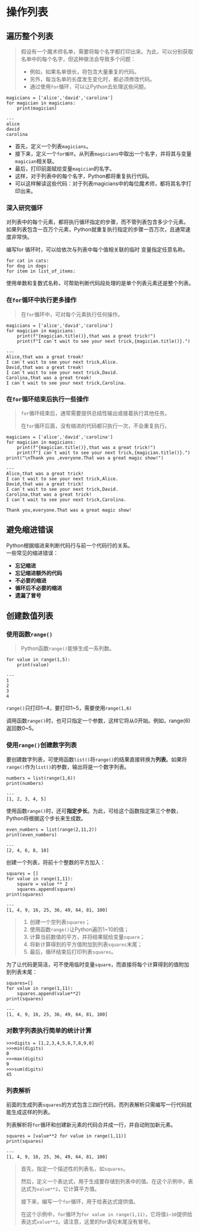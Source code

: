# 操作列表

## 遍历整个列表

>假设有一个魔术师名单，需要将每个名字都打印出来。为此，可以分别获取名单中的每个名字，但这种做法会导致多个问题：
>
>* 例如，如果名单很长，将包含大量重复的代码。  
>* 另外，每当名单的长度发生变化时，都必须修改代码。  
>* 通过使用`for`循环，可以让Python去处理这些问题。

```
magicians = ['alice','david','carolina']
for magician in magicians:
    print(magician)
    
---
alice
david
carolina
```

* 首先，定义一个列表`magicians`。
* 接下来，定义一个`for循环`。从列表`magicians`中取出一个名字，并将其与变量`magician`相关联。  
* 最后，打印前面赋给变量`magician`的名字。
* 这样，对于列表中的每个名字，Python都将重复执行代码。
* 可以这样解读这些代码：对于列表magicians中的每位魔术师，都将其名字打印出来。

### 深入研究循环

对列表中的每个元素，都将执行循环指定的步骤，而不管列表包含多少个元素。  
如果列表包含一百万个元素，Python就重复执行指定的步骤一百万次，且通常速度非常快。

编写for 循环时，可以给依次与列表中每个值相关联的临时 变量指定任意名称。

```
for cat in cats: 
for dog in dogs: 
for item in list_of_items:
```

使用单数和复数式名称，可帮助判断代码段处理的是单个列表元素还是整个列表。

### 在`for`循环中执行更多操作

>在`for`循环中，可对每个元素执行任何操作。

```
magicians = ['alice','david','carolina']
for magician in magicians:
    print(f"{magician.title()},that was a great trick!")
    print(f"I can`t wait to see your next trick,{magician.title()}.")

---
Alice,that was a great treak!
I can`t wait to see your next trick,Alice.
David,that was a great treak!
I can`t wait to see your next trick,David.
Carolina,that was a great treak!
I can`t wait to see your next trick,Carolina.
```

### 在`for`循环结束后执行一些操作

>`for`循环结束后，通常需要提供总结性输出或接着执行其他任务。
>
>在`for`循环后面，没有缩进的代码都只执行一次，不会重复执行。

```
magicians = ['alice','david','carolina']
for magician in magicians:
    print(f"{magician.title()},that was a great trick!")
    print(f"I can`t wait to see your next trick,{magician.title()}.")
print("\nThank you ,everyone.That was a great magic show!")

---
Alice,that was a great trick!
I can`t wait to see your next trick,Alice.
David,that was a great trick!
I can`t wait to see your next trick,David.
Carolina,that was a great trick!
I can`t wait to see your next trick,Carolina.

Thank you,everyone.That was a great magic show!
```

## 避免缩进错误

Python根据缩进来判断代码行与前一个代码行的关系。  
一些常见的缩进错误：

* **忘记缩进**
* **忘记缩进额外的代码**
* **不必要的缩进**
* **循环后不必要的缩进**
* **遗漏了冒号**

## 创建数值列表

### 使用函数`range()`

>Python函数`range()`能够生成一系列数。

```
for value in range(1,5):
    print(value)
    
---
1
2
3
4
```
`range()`只打印1\~4，要打印1\~5，需要使用`range(1,6)`

调用函数`range()`时，也可只指定一个参数，这样它将从0开始。例如，range(6)返回数0\~5。

### 使用`range()`创建数字列表

要创建数字列表，可使用函数`list()`将`range()`的结果直接转换为**列表**。如果将`range()`作为`list()`的参数，输出将是一个数字列表。

```
numbers = list(range(1,6))
print(numbers)

---
[1, 2, 3, 4, 5]
```

使用函数`range()`时，还可**指定步长**。为此，可给这个函数指定第三个参数，Python将根据这个步长来生成数。

```
even_numbers = list(range(2,11,2))
print(even_numbers)

---
[2, 4, 6, 8, 10]
```

创建一个列表，将前十个整数的平方加入：
```
squares = []
for value in range(1,11):
    square = value ** 2
    squares.append(square)
print(squares)

---
[1, 4, 9, 16, 25, 36, 49, 64, 81, 100]
```
>1. 创建一个空列表`squares`；
>2. 使用函数`range()`让Python遍历1\~10的值；
>3. 计算当前数值的平方，并将结果赋给变量`square`；
>4. 将新计算得到的平方值附加到列表`squares`末尾；
>5. 最后，循环结束后打印列表`squares`。

为了让代码更简洁，可不使用临时变量`square`，而直接将每个计算得到的值附加到列表末尾：
```
squares=[]
for value in range(1,11):
    squares.append(value**2)
print(squares)

---
[1, 4, 9, 16, 25, 36, 49, 64, 81, 100]
```

### 对数字列表执行简单的统计计算

```
>>>digits = [1,2,3,4,5,6,7,8,9,0]
>>>min(digits)
0
>>>max(digits)
9
>>>sum(digits)
45
```

### 列表解析

前面的生成列表`squares`的方式包含三四行代码，而列表解析只需编写一行代码就能生成这样的列表。

列表解析将`for`循环和创建新元素的代码合并成一行，并自动附加新元素。

```
squares = [value**2 for value in range(1,11)]
print(squares)

---
[1, 4, 9, 16, 25, 36, 49, 64, 81, 100]
```

>首先，指定一个描述性的列表名，如`squares`。
>
>然后，定义一个表达式，用于生成要存储到列表中的值。在这个示例中，表达式为`value**2`，它计算平方值。
> 
>接下来，编写一个`for`循环，用于给表达式提供值。
>
>在这个示例中，`for`循环为`for value in range(1,11)`，它将值`1~10`提供给表达式`value**2`。请注意，这里的for语句末尾没有冒号。
